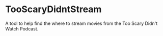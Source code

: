 # TooScaryDidntStream
A tool to help find the where to stream movies from the Too Scary Didn't Watch Podcast.
